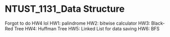 # NTUST_1131_Data Structure 
Forgot to do HW4 lol
HW1: palindrome
HW2: bitwise calculator
HW3: Black-Red Tree
HW4: Huffman Tree
HW5: Linked List for data saving
HW6: BFS
